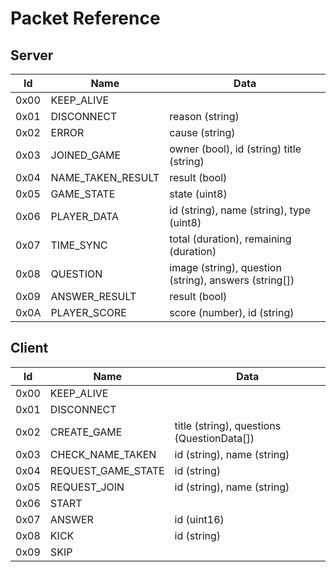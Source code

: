 # Packet Reference

## Server

| Id   | Name              | Data                                                  | 
|------|-------------------|-------------------------------------------------------|
| 0x00 | KEEP_ALIVE        |                                                       |
| 0x01 | DISCONNECT        | reason (string)                                       |
| 0x02 | ERROR             | cause (string)                                        |
| 0x03 | JOINED_GAME       | owner (bool), id (string) title (string)              |
| 0x04 | NAME_TAKEN_RESULT | result (bool)                                         |
| 0x05 | GAME_STATE        | state (uint8)                                         |
| 0x06 | PLAYER_DATA       | id (string), name (string), type (uint8)              |
| 0x07 | TIME_SYNC         | total (duration), remaining (duration)                |
| 0x08 | QUESTION          | image (string), question (string), answers (string[]) |
| 0x09 | ANSWER_RESULT     | result (bool)                                         |
| 0x0A | PLAYER_SCORE      | score (number), id (string)                           |

## Client

| Id   | Name               | Data                                       |
|------|--------------------|--------------------------------------------|
| 0x00 | KEEP_ALIVE         |                                            |
| 0x01 | DISCONNECT         |                                            |
| 0x02 | CREATE_GAME        | title (string), questions (QuestionData[]) |
| 0x03 | CHECK_NAME_TAKEN   | id (string), name (string)                 |
| 0x04 | REQUEST_GAME_STATE | id (string)                                |
| 0x05 | REQUEST_JOIN       | id (string), name (string)                 |
| 0x06 | START              |                                            |
| 0x07 | ANSWER             | id (uint16)                                |
| 0x08 | KICK               | id (string)                                |
| 0x09 | SKIP               |                                            |


    

